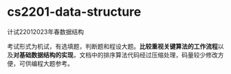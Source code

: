 # cs2201-data-structure
计试22012023年春数据结构

考试形式为机试，有选填题，判断题和程设大题。**比较重视关键算法的工作流程**以及**对基础数据结构的实现**，文档中的排序算法代码经过压缩处理，码量较少修改方便，可供编程大题参考。
